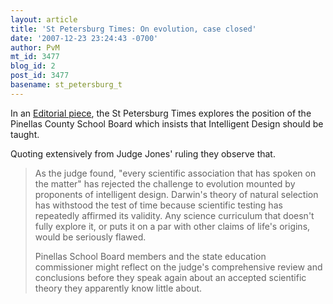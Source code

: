 ```yaml
---
layout: article
title: 'St Petersburg Times: On evolution, case closed'
date: '2007-12-23 23:24:43 -0700'
author: PvM
mt_id: 3477
blog_id: 2
post_id: 3477
basename: st_petersburg_t
---
```

In an [Editorial piece](http://www.sptimes.com/2007/12/22/Opinion/On_evolution__case_cl.shtml), the St Petersburg Times explores the position of the Pinellas County School Board which insists that Intelligent Design should be taught.

Quoting extensively from Judge Jones' ruling they observe that.

> As the judge found, "every scientific association that has spoken on the matter" has rejected the challenge to evolution mounted by proponents of intelligent design. Darwin's theory of natural selection has withstood the test of time because scientific testing has repeatedly affirmed its validity. Any science curriculum that doesn't fully explore it, or puts it on a par with other claims of life's origins, would be seriously flawed.
> 
> Pinellas School Board members and the state education commissioner might reflect on the judge's comprehensive review and conclusions before they speak again about an accepted scientific theory they apparently know little about.
